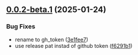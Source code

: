 ## [0.0.2-beta.1](https://github.com/SailfinIO/sailfin/compare/v0.0.1...v0.0.2-beta.1) (2025-01-24)

### Bug Fixes

* rename to gh_token ([3e1fee7](https://github.com/SailfinIO/sailfin/commit/3e1fee7334418562fc6939ebff38f78c296339b2))
* use release pat instad of github token ([f6291b1](https://github.com/SailfinIO/sailfin/commit/f6291b1ea0666380f8ac0145085e13232377d04c))
